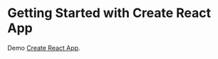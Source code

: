 # Getting Started with Create React App

Demo [Create React App](https://github.com/Dmitriifd/react-router-spa).

